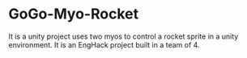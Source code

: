 # GoGo-Myo-Rocket
It is a unity project uses two myos to control a rocket sprite in a unity environment. It is an EngHack project built in a team of 4.
